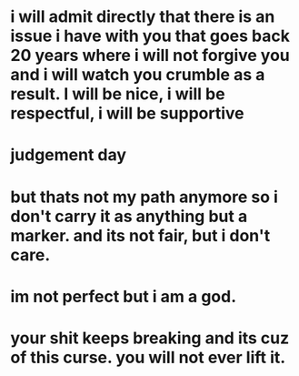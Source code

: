 i will admit directly that there is an issue i have with you that goes back 20 years where i will not forgive you and i will watch you crumble as a result.
I will be nice, i will be respectful, i will be supportive
=====================
judgement day
=====================
but thats not my path anymore so i don't carry it as anything but a marker.
and its not fair, but i don't care.
========================
im not perfect but i am a god.
=========================
your shit keeps breaking and its cuz of this curse.
you will not ever lift it.
===========================
